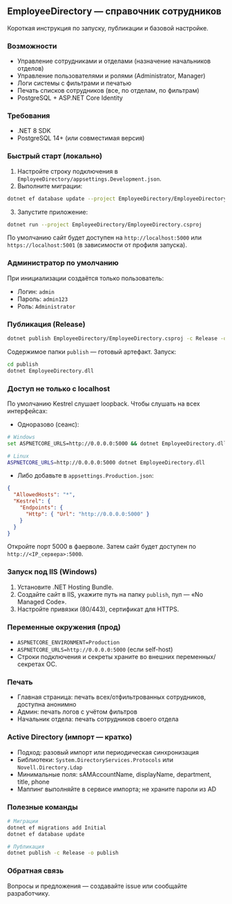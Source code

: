 ## EmployeeDirectory — справочник сотрудников

Короткая инструкция по запуску, публикации и базовой настройке.

### Возможности
- Управление сотрудниками и отделами (назначение начальников отделов)
- Управление пользователями и ролями (Administrator, Manager)
- Логи системы с фильтрами и печатью
- Печать списков сотрудников (все, по отделам, по фильтрам)
- PostgreSQL + ASP.NET Core Identity

### Требования
- .NET 8 SDK
- PostgreSQL 14+ (или совместимая версия)

### Быстрый старт (локально)
1. Настройте строку подключения в `EmployeeDirectory/appsettings.Development.json`.
2. Выполните миграции:
```bash
dotnet ef database update --project EmployeeDirectory/EmployeeDirectory.csproj
```
3. Запустите приложение:
```bash
dotnet run --project EmployeeDirectory/EmployeeDirectory.csproj
```
По умолчанию сайт будет доступен на `http://localhost:5000` или `https://localhost:5001` (в зависимости от профиля запуска).

### Администратор по умолчанию
При инициализации создаётся только пользователь:
- Логин: `admin`
- Пароль: `admin123`
- Роль: `Administrator`

### Публикация (Release)
```bash
dotnet publish EmployeeDirectory/EmployeeDirectory.csproj -c Release -o publish
```
Содержимое папки `publish` — готовый артефакт. Запуск:
```bash
cd publish
dotnet EmployeeDirectory.dll
```

### Доступ не только с localhost
По умолчанию Kestrel слушает loopback. Чтобы слушать на всех интерфейсах:
- Одноразово (сеанс):
```bash
# Windows
set ASPNETCORE_URLS=http://0.0.0.0:5000 && dotnet EmployeeDirectory.dll

# Linux
ASPNETCORE_URLS=http://0.0.0.0:5000 dotnet EmployeeDirectory.dll
```
- Либо добавьте в `appsettings.Production.json`:
```json
{
  "AllowedHosts": "*",
  "Kestrel": {
    "Endpoints": {
      "Http": { "Url": "http://0.0.0.0:5000" }
    }
  }
}
```
Откройте порт 5000 в фаерволе. Затем сайт будет доступен по `http://<IP_сервера>:5000`.

### Запуск под IIS (Windows)
1. Установите .NET Hosting Bundle.
2. Создайте сайт в IIS, укажите путь на папку `publish`, пул — «No Managed Code».
3. Настройте привязки (80/443), сертификат для HTTPS.

### Переменные окружения (прод)
- `ASPNETCORE_ENVIRONMENT=Production`
- `ASPNETCORE_URLS=http://0.0.0.0:5000` (если self-host)
- Строки подключения и секреты храните во внешних переменных/секретах ОС.

### Печать
- Главная страница: печать всех/отфильтрованных сотрудников, доступна анонимно
- Админ: печать логов с учётом фильтров
- Начальник отдела: печать сотрудников своего отдела

### Active Directory (импорт — кратко)
- Подход: разовый импорт или периодическая синхронизация
- Библиотеки: `System.DirectoryServices.Protocols` или `Novell.Directory.Ldap`
- Минимальные поля: sAMAccountName, displayName, department, title, phone
- Маппинг выполняйте в сервисе импорта; не храните пароли из AD

### Полезные команды
```bash
# Миграции
dotnet ef migrations add Initial
dotnet ef database update

# Публикация
dotnet publish -c Release -o publish
```

### Обратная связь
Вопросы и предложения — создавайте issue или сообщайте разработчику.


